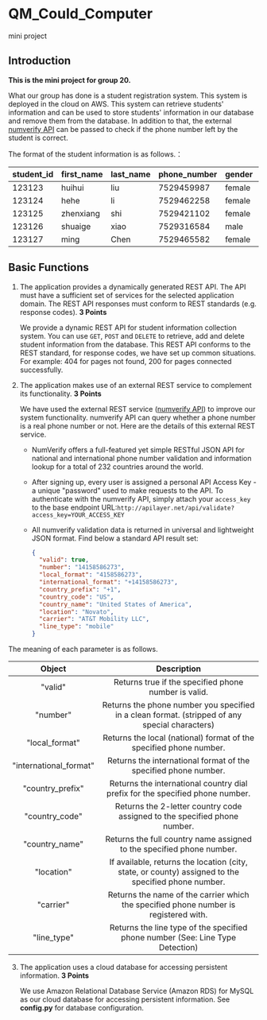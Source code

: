 # QM_Could_Computer
mini project
## Introduction

**This is the mini project for group 20.**

What our group has done is a student registration system. This system is deployed in the cloud on AWS. This system can retrieve students' information and can be used to store students' information in our database and remove them from the database. In addition to that, the external [numverify API](https://numverify.com/documentation) can be passed to check if the phone number left by the student is correct.

The format of the student information is as follows.：

| student_id | first_name | last_name | phone_number | gender | nationality |
| ---------- | ---------- | --------- | ------------ | ------ | ----------- |
| 123123     | huihui     | liu       | 7529459987   | female | China       |
| 123124     | hehe       | li        | 7529462258   | female | US          |
| 123125     | zhenxiang  | shi       | 7529421102   | female | UK          |
| 123126     | shuaige    | xiao      | 7529316584   | male   | China       |
| 123127     | ming       | Chen      | 7529465582   | female | China       |

## Basic Functions

1. The application provides a dynamically generated REST API. The API must  have a sufficient set of services for the selected application domain.  The REST API responses must conform to REST standards (e.g. response  codes).  **3 Points**

   We provide a dynamic REST API for student information collection system. You can use `GET`, `POST` and `DELETE` to retrieve, add and delete student information from the database. This REST API conforms to the REST standard, for response codes, we have set up common situations. For example: 404 for pages not found, 200 for pages connected successfully.

2. The application makes use of an external REST service to complement its functionality. **3 Points**

   We have used the external REST service ([numverify API](https://numverify.com/documentation)) to improve our system functionality. numverify API can query whether a phone number is a real phone number or not. Here are the details of this external REST service.

   - NumVerify offers a full-featured yet simple RESTful JSON API for national and international phone number validation and information lookup for a total of 232 countries around the world.

   - After signing up, every user is assigned a personal API Access Key - a unique "password" used to make requests to the API. To authenticate with the numverify API, simply attach your `access_key` to the base endpoint URL:`http://apilayer.net/api/validate?access_key=YOUR_ACCESS_KEY `

   - All numverify validation data is returned in universal and lightweight JSON format. Find below a standard API result set: 

     ```json
     {
       "valid": true,
       "number": "14158586273",
       "local_format": "4158586273",
       "international_format": "+14158586273",
       "country_prefix": "+1",
       "country_code": "US",
       "country_name": "United States of America",
       "location": "Novato",
       "carrier": "AT&T Mobility LLC",
       "line_type": "mobile"
     }      
     ```

The meaning of each parameter is as follows.

   |         Object         |                         Description                          |
   | :--------------------: | :----------------------------------------------------------: |
   |        "valid"         |     Returns true if the specified phone number is valid.     |
   |        "number"        | Returns the phone number you specified in a clean format. (stripped of any special characters) |
   |     "local_format"     | Returns the local (national) format of the specified phone number. |
   | "international_format" | Returns the international format of the specified phone number. |
   |    "country_prefix"    | Returns the international country dial prefix for the specified phone number. |
   |     "country_code"     | Returns the 2-letter country code assigned to the specified phone number. |
   |     "country_name"     | Returns the full country name assigned to the specified phone number. |
   |       "location"       | If available, returns the location (city, state, or county) assigned to the specified phone number. |
   |       "carrier"        | Returns the name of the carrier which the specified phone number is registered with. |
   |      "line_type"       | Returns the line type of the specified phone number (See: Line Type Detection) |

3. The application uses a cloud database for accessing persistent information. **3 Points**

   We use Amazon Relational Database Service (Amazon RDS) for MySQL as our cloud database for accessing persistent information. See **config.py** for database configuration.

